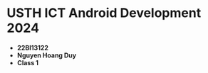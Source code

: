 USTH ICT Android Development 2024
========================================

* **22BI13122**
* **Nguyen Hoang Duy**
* **Class 1**
